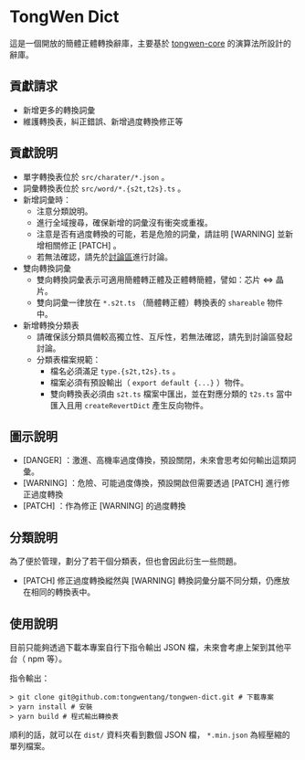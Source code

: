 # TongWen Dict

這是一個開放的簡體正體轉換辭庫，主要基於 [tongwen-core](https://github.com/tongwentang/tongwen-core) 的演算法所設計的辭庫。

## 貢獻請求

- 新增更多的轉換詞彙
- 維護轉換表，糾正錯誤、新增過度轉換修正等

## 貢獻說明

- 單字轉換表位於 `src/charater/*.json` 。
- 詞彙轉換表位於 `src/word/*.{s2t,t2s}.ts` 。
- 新增詞彙時：
  - 注意分類說明。
  - 進行全域搜尋，確保新增的詞彙沒有衝突或重複。
  - 注意是否有過度轉換的可能，若是危險的詞彙，請註明 [WARNING] 並新增相關修正 [PATCH] 。
  - 若無法確認，請先於[討論區](https://github.com/tongwentang/tongwen-dict/discussions)進行討論。
- 雙向轉換詞彙
  - 雙向轉換詞彙表示可適用簡體轉正體及正體轉簡體，譬如：芯片 <=> 晶片。
  - 雙向詞彙一律放在 `*.s2t.ts` （簡體轉正體）轉換表的 `shareable` 物件中。
- 新增轉換分類表
  - 請確保該分類具備較高獨立性、互斥性，若無法確認，請先到討論區發起討論。
  - 分類表檔案規範：
    - 檔名必須滿足 `type.{s2t,t2s}.ts` 。
    - 檔案必須有預設輸出（ `export default {...}` ）物件。
    - 雙向轉換表必須由 `s2t.ts` 檔案中匯出，並在對應分類的 `t2s.ts` 當中匯入且用 `createRevertDict` 產生反向物件。

## 圖示說明

- [DANGER] ：激進、高機率過度傳換，預設關閉，未來會思考如何輸出這類詞彙。
- [WARNING] ：危險、可能過度傳換，預設開啟但需要透過 [PATCH] 進行修正過度轉換
- [PATCH] ：作為修正 [WARNING] 的過度轉換

## 分類說明

為了便於管理，劃分了若干個分類表，但也會因此衍生一些問題。

- [PATCH] 修正過度轉換縱然與 [WARNING] 轉換詞彙分屬不同分類，仍應放在相同的轉換表中。

## 使用說明

目前只能夠透過下載本專案自行下指令輸出 JSON 檔，未來會考慮上架到其他平台（ npm 等）。

指令輸出：

```
> git clone git@github.com:tongwentang/tongwen-dict.git # 下載專案
> yarn install # 安裝
> yarn build # 程式輸出轉換表
```

順利的話，就可以在 `dist/` 資料夾看到數個 JSON 檔， `*.min.json` 為經壓縮的單列檔案。
